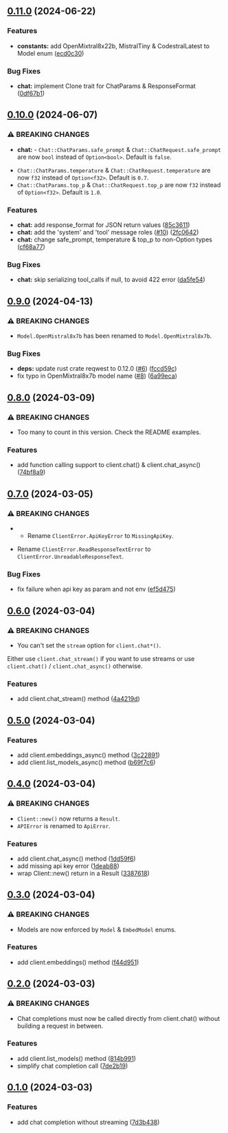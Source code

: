 ## [0.11.0](https://github.com/ivangabriele/mistralai-client-rs/compare/v0.10.0...v) (2024-06-22)

### Features

* **constants:** add OpenMixtral8x22b, MistralTiny & CodestralLatest to Model enum ([ecd0c30](https://github.com/ivangabriele/mistralai-client-rs/commit/ecd0c3028fdcfab32b867eb1eed86182f5f4ab81))

### Bug Fixes

* **chat:** implement Clone trait for ChatParams & ResponseFormat ([0df67b1](https://github.com/ivangabriele/mistralai-client-rs/commit/0df67b1b2571fb04b636ce015a2daabe629ff352))
## [0.10.0](https://github.com/ivangabriele/mistralai-client-rs/compare/v0.9.0...v) (2024-06-07)

### ⚠ BREAKING CHANGES

* **chat:** - `Chat::ChatParams.safe_prompt` & `Chat::ChatRequest.safe_prompt` are now `bool` instead of `Option<bool>`. Default is `false`.
- `Chat::ChatParams.temperature` & `Chat::ChatRequest.temperature` are now `f32` instead of `Option<f32>`. Default is `0.7`.
- `Chat::ChatParams.top_p` & `Chat::ChatRequest.top_p` are now `f32` instead of `Option<f32>`. Default is `1.0`.

### Features

* **chat:** add response_format for JSON return values ([85c3611](https://github.com/ivangabriele/mistralai-client-rs/commit/85c3611afbbe8df30dfc7512cc381ed304ce4024))
* **chat:** add the 'system' and 'tool' message roles ([#10](https://github.com/ivangabriele/mistralai-client-rs/issues/10)) ([2fc0642](https://github.com/ivangabriele/mistralai-client-rs/commit/2fc0642a5e4c024b15710acaab7735480e8dfe6a))
* **chat:** change safe_prompt, temperature & top_p to non-Option types ([cf68a77](https://github.com/ivangabriele/mistralai-client-rs/commit/cf68a773201ebe0e802face52af388711acf0c27))

### Bug Fixes

* **chat:** skip serializing tool_calls if null, to avoid 422 error ([da5fe54](https://github.com/ivangabriele/mistralai-client-rs/commit/da5fe54115ce622379776661a440e2708b24810c))
## [0.9.0](https://github.com/ivangabriele/mistralai-client-rs/compare/v0.8.0...v) (2024-04-13)


### ⚠ BREAKING CHANGES

* `Model.OpenMistral8x7b` has been renamed to `Model.OpenMixtral8x7b`.

### Bug Fixes

* **deps:** update rust crate reqwest to 0.12.0 ([#6](https://github.com/ivangabriele/mistralai-client-rs/issues/6)) ([fccd59c](https://github.com/ivangabriele/mistralai-client-rs/commit/fccd59c0cc783edddec1b404363faabb009eecd6))
* fix typo in OpenMixtral8x7b model name ([#8](https://github.com/ivangabriele/mistralai-client-rs/issues/8)) ([6a99eca](https://github.com/ivangabriele/mistralai-client-rs/commit/6a99eca49c0cc8e3764a56f6dfd7762ec44a4c3b))

## [0.8.0](https://github.com/ivangabriele/mistralai-client-rs/compare/v0.7.0...v) (2024-03-09)


### ⚠ BREAKING CHANGES

* Too many to count in this version. Check the README examples.

### Features

* add function calling support to client.chat() & client.chat_async() ([74bf8a9](https://github.com/ivangabriele/mistralai-client-rs/commit/74bf8a96ee31f9d54ee3d7404619e803a182918b))

## [0.7.0](https://github.com/ivangabriele/mistralai-client-rs/compare/v0.6.0...v) (2024-03-05)


### ⚠ BREAKING CHANGES

* - Rename `ClientError.ApiKeyError` to `MissingApiKey`.
- Rename `ClientError.ReadResponseTextError` to `ClientError.UnreadableResponseText`.

### Bug Fixes

* fix failure when api key as param and not env ([ef5d475](https://github.com/ivangabriele/mistralai-client-rs/commit/ef5d475e2d0e3fe040c44d6adabf7249e9962835))

## [0.6.0](https://github.com/ivangabriele/mistralai-client-rs/compare/v0.5.0...v) (2024-03-04)


### ⚠ BREAKING CHANGES

* You can't set the `stream` option for `client.chat*()`.

Either use `client.chat_stream()` if you want to use streams
or use `client.chat()` / `client.chat_async()` otherwise.

### Features

* add client.chat_stream() method ([4a4219d](https://github.com/ivangabriele/mistralai-client-rs/commit/4a4219d3eaa8f0ae953ee6182b36bf464d1c4a21))

## [0.5.0](https://github.com/ivangabriele/mistralai-client-rs/compare/v0.4.0...v) (2024-03-04)


### Features

* add client.embeddings_async() method ([3c22891](https://github.com/ivangabriele/mistralai-client-rs/commit/3c228914f78b0edd4a592091265b88d0bc55568b))
* add client.list_models_async() method ([b69f7c6](https://github.com/ivangabriele/mistralai-client-rs/commit/b69f7c617c15dd63abb61d004636512916d766bb))

## [0.4.0](https://github.com/ivangabriele/mistralai-client-rs/compare/v0.3.0...v) (2024-03-04)


### ⚠ BREAKING CHANGES

* `Client::new()` now returns a `Result`.
* `APIError` is renamed to `ApiError`.

### Features

* add client.chat_async() method ([1dd59f6](https://github.com/ivangabriele/mistralai-client-rs/commit/1dd59f67048c10458ab0382af8fdfe4ed21c82fa))
* add missing api key error ([1deab88](https://github.com/ivangabriele/mistralai-client-rs/commit/1deab88251fc706e0415a5e416ab9aee4b52f6f3))
* wrap Client::new() return in a Result ([3387618](https://github.com/ivangabriele/mistralai-client-rs/commit/33876183e41340f426aa1dd1b6d8b5c05c8e15b9))

## [0.3.0](https://github.com/ivangabriele/mistralai-client-rs/compare/v0.2.0...v) (2024-03-04)


### ⚠ BREAKING CHANGES

* Models are now enforced by `Model` & `EmbedModel` enums.

### Features

* add client.embeddings() method ([f44d951](https://github.com/ivangabriele/mistralai-client-rs/commit/f44d95124767c3a3f14c78c4be3d9c203fac49ad))

## [0.2.0](https://github.com/ivangabriele/mistralai-client-rs/compare/v0.1.0...v) (2024-03-03)


### ⚠ BREAKING CHANGES

* Chat completions must now be called directly from client.chat() without building a request in between.

### Features

* add client.list_models() method ([814b991](https://github.com/ivangabriele/mistralai-client-rs/commit/814b9918b3aca78bfd606b5b9bb470b70ea2a5c6))
* simplify chat completion call ([7de2b19](https://github.com/ivangabriele/mistralai-client-rs/commit/7de2b19b981f1d65fe5c566fcaf521e4f2a9ced1))

## [0.1.0](https://github.com/ivangabriele/mistralai-client-rs/compare/7d3b438d16e9936591b6454525968c5c2cdfd6ad...v0.1.0) (2024-03-03)

### Features

- add chat completion without streaming ([7d3b438](https://github.com/ivangabriele/mistralai-client-rs/commit/7d3b438d16e9936591b6454525968c5c2cdfd6ad))
